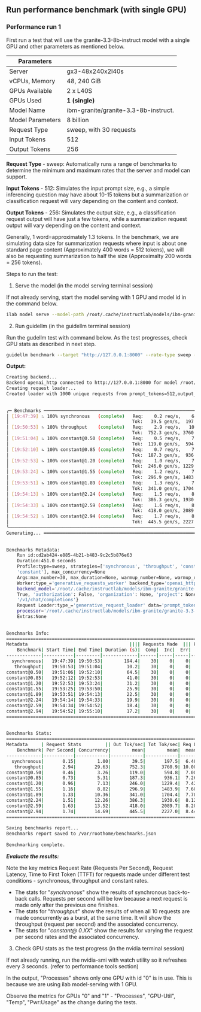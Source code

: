 ## Run performance benchmark (with single GPU)


### Performance run 1

First run a test that will use the granite-3.3-8b-instruct model with a single GPU and other parameters as mentioned below.

| **Parameters**  ||
|------------------|----------------------------------------------|
| Server           | gx3-48x240x2l40s                             |
| vCPUs, Memory    | 48, 240 GiB                                  |
| GPUs Available   | 2 x L40S                                     |
| GPUs Used        | **1 (single)**                               |
| Model Name       | ibm-granite/granite-3.3-8b-instruct.         |
| Model Parameters | 8 billion                                    |
| Request Type     | sweep, with 30 requests                      |
| Input Tokens     | 512                                          |
| Output Tokens    | 256                                          |

**Request Type** - sweep: Automatically runs a range of benchmarks to determine the minimum and maximum rates that the server and model can support.

**Input Tokens** - 512: Simulates the input prompt size, e.g., a simple inferencing question may have about 10-15 tokens but a summarization or classification request will vary depending on the content and context.

**Output Tokens**	- 256: Simulates the output size, e.g., a classification request output will have just a few tokens, while a summarization request output will vary depending on the content and context.

Generally, 1 word=approximately 1.3 tokens. In the benchmark, we are simulating data size for summarization requests where input is about one standard page content (Approximately 400 words = 512 tokens), we will also be requesting summarization to half the size (Approximalty 200 words = 256 tokens).  

Steps to run the test:

1. Serve the model (in the model serving terminal session)

If not already serving, start the model serving with 1 GPU and model id in the command below.

``` bash
ilab model serve --model-path /root/.cache/instructlab/models/ibm-granite/granite-3.3-8b-instruct  --backend vllm --gpus 1 -- --disable-custom-all-reduce --enforce-eager
```

2. Run guidellm (in the guidellm terminal session)

Run the gudellm test with command below. As the test progresses, check GPU stats as described in next step.

``` bash
guidellm benchmark --target "http://127.0.0.1:8000" --rate-type sweep --max-requests 30  --data "prompt_tokens=512,output_tokens=256"
```

**Output:**


``` bash
Creating backend...
Backend openai_http connected to http://127.0.0.1:8000 for model /root/.cache/instructlab/models/ibm-granite/granite-3.3-8b-instruct.
Creating request loader...
Created loader with 1000 unique requests from prompt_tokens=512,output_tokens=256.
                                                                                  
                                                                                  
╭─ Benchmarks ────────────────────────────────────────────────────────────────────────────────────────────────────────────────────────────────────────────────╮
│ [19:47:39] ⠦ 100% synchronous   (complete)   Req:    0.2 req/s,    6.48s Lat,     1.0 Conc,      30 Comp,        0 Inc,        0 Err                        │
│                                              Tok:   39.5 gen/s,  197.5 tot/s,  53.0ms TTFT,   25.2ms ITL,   512 Prompt,      256 Gen                        │
│ [19:50:53] ⠦ 100% throughput    (complete)   Req:    2.9 req/s,   10.08s Lat,    29.6 Conc,      30 Comp,        0 Inc,        0 Err                        │
│                                              Tok:  752.3 gen/s, 3760.9 tot/s, 868.5ms TTFT,   36.1ms ITL,   512 Prompt,      256 Gen                        │
│ [19:51:04] ⠦ 100% constant@0.50 (complete)   Req:    0.5 req/s,    7.00s Lat,     3.3 Conc,      30 Comp,        0 Inc,        0 Err                        │
│                                              Tok:  119.0 gen/s,  594.8 tot/s,  74.2ms TTFT,   27.2ms ITL,   512 Prompt,      256 Gen                        │
│ [19:52:10] ⠦ 100% constant@0.85 (complete)   Req:    0.7 req/s,    7.26s Lat,     5.3 Conc,      30 Comp,        0 Inc,        0 Err                        │
│                                              Tok:  187.3 gen/s,  936.1 tot/s,  81.6ms TTFT,   28.2ms ITL,   512 Prompt,      256 Gen                        │
│ [19:52:53] ⠦ 100% constant@1.20 (complete)   Req:    1.0 req/s,    7.42s Lat,     7.1 Conc,      30 Comp,        0 Inc,        0 Err                        │
│                                              Tok:  246.0 gen/s, 1229.4 tot/s,  77.4ms TTFT,   28.8ms ITL,   512 Prompt,      256 Gen                        │
│ [19:53:24] ⠦ 100% constant@1.55 (complete)   Req:    1.2 req/s,    7.60s Lat,     8.8 Conc,      30 Comp,        0 Inc,        0 Err                        │
│                                              Tok:  296.9 gen/s, 1483.9 tot/s,  76.5ms TTFT,   29.5ms ITL,   512 Prompt,      256 Gen                        │
│ [19:53:51] ⠦ 100% constant@1.89 (complete)   Req:    1.3 req/s,    7.78s Lat,    10.4 Conc,      30 Comp,        0 Inc,        0 Err                        │
│                                              Tok:  341.0 gen/s, 1704.4 tot/s,  75.1ms TTFT,   30.2ms ITL,   512 Prompt,      256 Gen                        │
│ [19:54:13] ⠦ 100% constant@2.24 (complete)   Req:    1.5 req/s,    8.12s Lat,    12.3 Conc,      30 Comp,        0 Inc,        0 Err                        │
│                                              Tok:  386.3 gen/s, 1930.6 tot/s,  80.3ms TTFT,   31.5ms ITL,   512 Prompt,      256 Gen                        │
│ [19:54:33] ⠦ 100% constant@2.59 (complete)   Req:    1.6 req/s,    8.28s Lat,    13.5 Conc,      30 Comp,        0 Inc,        0 Err                        │
│                                              Tok:  418.0 gen/s, 2089.7 tot/s,  77.3ms TTFT,   32.2ms ITL,   512 Prompt,      256 Gen                        │
│ [19:54:52] ⠦ 100% constant@2.94 (complete)   Req:    1.7 req/s,    8.44s Lat,    14.7 Conc,      30 Comp,        0 Inc,        0 Err                        │
│                                              Tok:  445.5 gen/s, 2227.0 tot/s,  77.5ms TTFT,   32.8ms ITL,   512 Prompt,      256 Gen                        │
╰─────────────────────────────────────────────────────────────────────────────────────────────────────────────────────────────────────────────────────────────╯
Generating... ━━━━━━━━━━━━━━━━━━━━━━━━━━━━━━━━━━━━━━━━━━━━━━━━━━━━━━━━━━━━━━━━━━━━━━━━━━━━━━━━━━━━━━━━━━━━━━━━━━━━━━━━━━━━━━━━━━━ (10/10) [ 0:07:30 < 0:00:00 ]
                    
                    
Benchmarks Metadata:
    Run id:cd2ab424-e885-4b21-b483-9c2c5b876e63
    Duration:451.0 seconds
    Profile:type=sweep, strategies=['synchronous', 'throughput', 'constant', 'constant', 'constant', 'constant', 'constant', 'constant', 'constant',           
    'constant'], max_concurrency=None                                                                                                                          
    Args:max_number=30, max_duration=None, warmup_number=None, warmup_duration=None, cooldown_number=None, cooldown_duration=None
    Worker:type_='generative_requests_worker' backend_type='openai_http' backend_target='http://127.0.0.1:8000'                                                
    backend_model='/root/.cache/instructlab/models/ibm-granite/granite-3.3-8b-instruct' backend_info={'max_output_tokens': 16384, 'timeout': 300, 'http2':     
    True, 'authorization': False, 'organization': None, 'project': None, 'text_completions_path': '/v1/completions', 'chat_completions_path':                  
    '/v1/chat/completions'}                                                                                                                                    
    Request Loader:type_='generative_request_loader' data='prompt_tokens=512,output_tokens=256' data_args=None                                                 
    processor='/root/.cache/instructlab/models/ibm-granite/granite-3.3-8b-instruct' processor_args=None                                                        
    Extras:None
                
                
Benchmarks Info:
======================================================================================================================================================
Metadata                                      |||| Requests Made  ||| Prompt Tok/Req  ||| Output Tok/Req  ||| Prompt Tok Total||| Output Tok Total  ||
    Benchmark| Start Time| End Time| Duration (s)|  Comp|  Inc|  Err|   Comp|  Inc|  Err|   Comp|  Inc|  Err|   Comp|  Inc|  Err|   Comp|   Inc|   Err
-------------|-----------|---------|-------------|------|-----|-----|-------|-----|-----|-------|-----|-----|-------|-----|-----|-------|------|------
  synchronous|   19:47:39| 19:50:53|        194.4|    30|    0|    0|  512.3|  0.0|  0.0|  256.0|  0.0|  0.0|  15369|    0|    0|   7680|     0|     0
   throughput|   19:50:53| 19:51:04|         10.2|    30|    0|    0|  512.3|  0.0|  0.0|  256.0|  0.0|  0.0|  15369|    0|    0|   7680|     0|     0
constant@0.50|   19:51:06| 19:52:10|         64.5|    30|    0|    0|  512.3|  0.0|  0.0|  256.0|  0.0|  0.0|  15368|    0|    0|   7680|     0|     0
constant@0.85|   19:52:12| 19:52:53|         41.0|    30|    0|    0|  512.2|  0.0|  0.0|  256.0|  0.0|  0.0|  15366|    0|    0|   7680|     0|     0
constant@1.20|   19:52:53| 19:53:24|         31.2|    30|    0|    0|  512.1|  0.0|  0.0|  256.0|  0.0|  0.0|  15362|    0|    0|   7680|     0|     0
constant@1.55|   19:53:25| 19:53:50|         25.9|    30|    0|    0|  512.1|  0.0|  0.0|  256.0|  0.0|  0.0|  15364|    0|    0|   7680|     0|     0
constant@1.89|   19:53:51| 19:54:13|         22.5|    30|    0|    0|  512.3|  0.0|  0.0|  256.0|  0.0|  0.0|  15369|    0|    0|   7680|     0|     0
constant@2.24|   19:54:14| 19:54:33|         19.9|    30|    0|    0|  512.2|  0.0|  0.0|  256.0|  0.0|  0.0|  15366|    0|    0|   7680|     0|     0
constant@2.59|   19:54:34| 19:54:52|         18.4|    30|    0|    0|  512.3|  0.0|  0.0|  256.0|  0.0|  0.0|  15369|    0|    0|   7680|     0|     0
constant@2.94|   19:54:52| 19:55:10|         17.2|    30|    0|    0|  512.2|  0.0|  0.0|  256.0|  0.0|  0.0|  15367|    0|    0|   7680|     0|     0
======================================================================================================================================================
                 
                 
Benchmarks Stats:
=====================================================================================================================================================
Metadata     | Request Stats         || Out Tok/sec| Tot Tok/sec| Req Latency (ms)  ||| TTFT (ms)          ||| ITL (ms)        ||| TPOT (ms)       ||
    Benchmark| Per Second| Concurrency|        mean|        mean|  mean| median|   p99|  mean| median|    p99| mean| median|  p99| mean| median|  p99
-------------|-----------|------------|------------|------------|------|-------|------|------|-------|-------|-----|-------|-----|-----|-------|-----
  synchronous|       0.15|        1.00|        39.5|       197.5|  6.48|   6.48|  6.49|  53.0|   51.5|   61.8| 25.2|   25.2| 25.2| 25.1|   25.1| 25.1
   throughput|       2.94|       29.63|       752.3|      3760.9| 10.08|  10.09| 10.18| 868.5|  830.4| 1481.4| 36.1|   36.3| 38.8| 36.0|   36.2| 38.6
constant@0.50|       0.46|        3.26|       119.0|       594.8|  7.00|   7.02|  7.03|  74.2|   73.6|   87.3| 27.2|   27.2| 27.2| 27.1|   27.1| 27.1
constant@0.85|       0.73|        5.31|       187.3|       936.1|  7.26|   7.27|  7.50|  81.6|   74.1|  314.2| 28.2|   28.2| 29.1| 28.1|   28.1| 29.0
constant@1.20|       0.96|        7.13|       246.0|      1229.4|  7.42|   7.49|  7.53|  77.4|   80.0|   88.5| 28.8|   29.1| 29.2| 28.7|   29.0| 29.1
constant@1.55|       1.16|        8.82|       296.9|      1483.9|  7.60|   7.69|  7.79|  76.5|   75.9|   94.6| 29.5|   29.8| 30.2| 29.4|   29.7| 30.1
constant@1.89|       1.33|       10.36|       341.0|      1704.4|  7.78|   7.83|  8.05|  75.1|   76.6|   89.9| 30.2|   30.4| 31.3| 30.1|   30.3| 31.2
constant@2.24|       1.51|       12.26|       386.3|      1930.6|  8.12|   8.17|  8.52|  80.3|   79.7|  122.5| 31.5|   31.8| 33.1| 31.4|   31.6| 33.0
constant@2.59|       1.63|       13.52|       418.0|      2089.7|  8.28|   8.37|  8.64|  77.3|   72.4|  115.8| 32.2|   32.5| 33.5| 32.0|   32.4| 33.4
constant@2.94|       1.74|       14.69|       445.5|      2227.0|  8.44|   8.54|  8.75|  77.5|   74.9|  120.2| 32.8|   33.2| 34.0| 32.7|   33.1| 33.9
=====================================================================================================================================================
                           
Saving benchmarks report...
Benchmarks report saved to /var/roothome/benchmarks.json
                      
Benchmarking complete.


```

***Evaluate the results:***


Note the key metrics Request Rate (Requests Per Second), Request Latency, Time to First Token (TTFT) for requests made under different test conditions - synchronous, throughput and constant rates.

- The stats for "_synchronous_" show the results of synchronous back-to-back calls. Requests per second will be low because a next request is made only after the previous one finishes.
- The stats for "_throughput_" show the results of when all 10 requests are made concurrently as a burst, at the same time. It will show the throughput (request per second) and the associated concurrency.
- The stats for "_constant@ 0.XX_" show the results for varying the request per second rates and the associated concurrency.



3. Check GPU stats as the test progress (in the nvidia terminal session)

If not already running, run the nvidia-smi with watch utility so it refreshes every 3 seconds. (refer to performance tools section)

In the output, "Processes" shows only one GPU with id "0" is in use. This is because we are using ilab model-serving with 1 GPU.

Observe the metrics for GPUs "0" and "1" - "Processes", "GPU-Util", "Temp", "Pwr:Usage" as the change during the tests.
